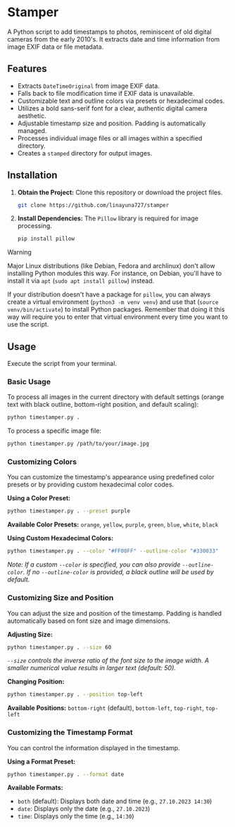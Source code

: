 # Stamper
 
A Python script to add timestamps to photos, reminiscent of old digital cameras from the early 2010's. It extracts date and time information from image EXIF data or file metadata.
 
## Features
 
- Extracts `DateTimeOriginal` from image EXIF data.
- Falls back to file modification time if EXIF data is unavailable.
- Customizable text and outline colors via presets or hexadecimal codes.
- Utilizes a bold sans-serif font for a clear, authentic digital camera aesthetic.
- Adjustable timestamp size and position. Padding is automatically managed.
- Processes individual image files or all images within a specified directory.
- Creates a `stamped` directory for output images.
 
## Installation
 
1.  **Obtain the Project:** Clone this repository or download the project files.
     ```bash
     git clone https://github.com/linayuna727/stamper
     ```
 
2.  **Install Dependencies:** The `Pillow` library is required for image processing.
 
     ```bash
     pip install pillow
     ```

> [!WARNING]
> Major Linux distributions (like Debian, Fedora and archlinux) don't allow installing Python modules this way. For instance, on Debian, you'll have to install it via `apt` (`sudo apt install pillow`) instead.
>
> If your distribution doesn't have a package for `pillow`, you can always create a virtual environment (`python3 -m venv venv`) and use that (`source venv/bin/activate`) to install Python packages. Remember that doing it this way will require you to enter that virtual environment every time you want to use the script.

## Usage
 
Execute the script from your terminal.
 
### Basic Usage
 
To process all images in the current directory with default settings (orange text with black outline, bottom-right position, and default scaling):
 ```bash
 python timestamper.py .
 ```
 
To process a specific image file:
 ```bash
 python timestamper.py /path/to/your/image.jpg
 ```
 
 ### Customizing Colors
 
 You can customize the timestamp's appearance using predefined color presets or by providing custom hexadecimal color codes.
 
 **Using a Color Preset:**
 ```bash
 python timestamper.py . --preset purple
 ```
 **Available Color Presets:** `orange`, `yellow`, `purple`, `green`, `blue`, `white`, `black`
 
 **Using Custom Hexadecimal Colors:**
 ```bash
 python timestamper.py . --color "#FF00FF" --outline-color "#330033"
 ```
 *Note: If a custom `--color` is specified, you can also provide `--outline-color`. If no `--outline-color` is provided, a black outline will be used by default.*
 
 ### Customizing Size and Position
 
 You can adjust the size and position of the timestamp. Padding is handled automatically based on font size and image dimensions.
 
 **Adjusting Size:**
 ```bash
 python timestamper.py . --size 60
 ```
 *`--size` controls the inverse ratio of the font size to the image width. A smaller numerical value results in larger text (default: 50).*
 
 **Changing Position:**
 ```bash
 python timestamper.py . --position top-left
 ```
 **Available Positions:** `bottom-right` (default), `bottom-left`, `top-right`, `top-left`
 
 ### Customizing the Timestamp Format
 
 You can control the information displayed in the timestamp.
 
 **Using a Format Preset:**
 ```bash
 python timestamper.py . --format date
 ```
 **Available Formats:**
 - `both` (default): Displays both date and time (e.g., `27.10.2023 14:30`)
 - `date`: Displays only the date (e.g., `27.10.2023`)
 - `time`: Displays only the time (e.g., `14:30`)

